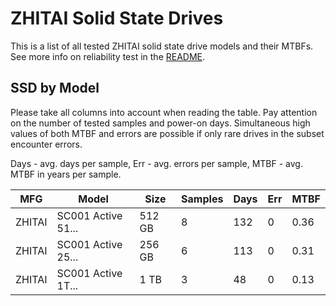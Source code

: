 ZHITAI Solid State Drives
=========================

This is a list of all tested ZHITAI solid state drive models and their MTBFs. See
more info on reliability test in the [README](https://github.com/linuxhw/SMART).

SSD by Model
------------

Please take all columns into account when reading the table. Pay attention on the
number of tested samples and power-on days. Simultaneous high values of both MTBF
and errors are possible if only rare drives in the subset encounter errors.

Days - avg. days per sample,
Err  - avg. errors per sample,
MTBF - avg. MTBF in years per sample.

| MFG       | Model              | Size   | Samples | Days  | Err   | MTBF |
|-----------|--------------------|--------|---------|-------|-------|------|
| ZHITAI    | SC001 Active 51... | 512 GB | 8       | 132   | 0     | 0.36   |
| ZHITAI    | SC001 Active 25... | 256 GB | 6       | 113   | 0     | 0.31   |
| ZHITAI    | SC001 Active 1T... | 1 TB   | 3       | 48    | 0     | 0.13   |
